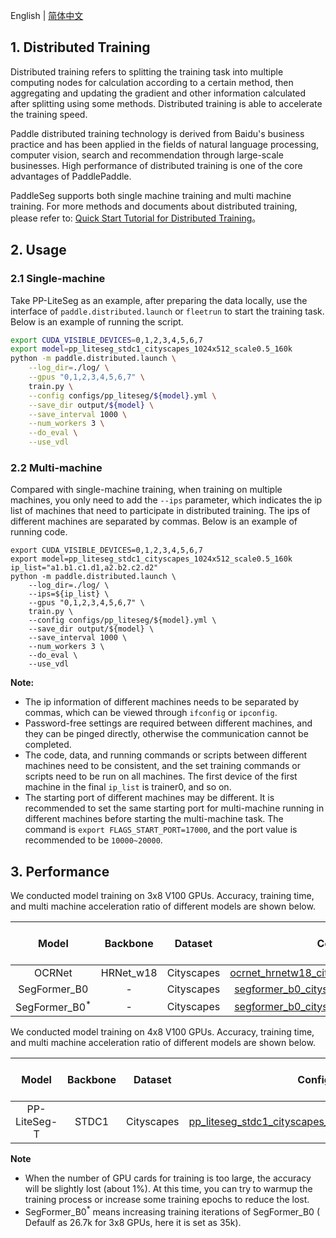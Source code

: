 English | [简体中文](distributed_train_cn.md)

## 1. Distributed Training


Distributed training refers to splitting the training task into multiple computing nodes for calculation according to a certain method, then aggregating and updating the gradient and other information calculated after splitting using some methods. Distributed training is able to accelerate the training speed.

Paddle distributed training technology is derived from Baidu's business practice and has been applied in the fields of natural language processing, computer vision, search and recommendation through large-scale businesses. High performance of distributed training is one of the core advantages of PaddlePaddle.

PaddleSeg supports both single machine training and multi machine training. For more methods and documents about distributed training, please refer to: [Quick Start Tutorial for Distributed Training](https://fleet-x.readthedocs.io/en/latest/paddle_fleet_rst/parameter_server/ps_quick_start.html)。



## 2. Usage

### 2.1 Single-machine

Take PP-LiteSeg as an example, after preparing the data locally, use the interface of `paddle.distributed.launch` or `fleetrun` to start the training task. Below is an example of running the script.

```bash
export CUDA_VISIBLE_DEVICES=0,1,2,3,4,5,6,7
export model=pp_liteseg_stdc1_cityscapes_1024x512_scale0.5_160k
python -m paddle.distributed.launch \
    --log_dir=./log/ \
    --gpus "0,1,2,3,4,5,6,7" \
    train.py \
    --config configs/pp_liteseg/${model}.yml \
    --save_dir output/${model} \
    --save_interval 1000 \
    --num_workers 3 \
    --do_eval \
    --use_vdl
```

### 2.2 Multi-machine

Compared with single-machine training, when training on multiple machines, you only need to add the `--ips` parameter, which indicates the ip list of machines that need to participate in distributed training. The ips of different machines are separated by commas. Below is an example of running code.

```shell
export CUDA_VISIBLE_DEVICES=0,1,2,3,4,5,6,7
export model=pp_liteseg_stdc1_cityscapes_1024x512_scale0.5_160k
ip_list="a1.b1.c1.d1,a2.b2.c2.d2"
python -m paddle.distributed.launch \
    --log_dir=./log/ \
    --ips=${ip_list} \
    --gpus "0,1,2,3,4,5,6,7" \
    train.py \
    --config configs/pp_liteseg/${model}.yml \
    --save_dir output/${model} \
    --save_interval 1000 \
    --num_workers 3 \
    --do_eval \
    --use_vdl
```

**Note:**
* The ip information of different machines needs to be separated by commas, which can be viewed through `ifconfig` or `ipconfig`.
* Password-free settings are required between different machines, and they can be pinged directly, otherwise the communication cannot be completed.
* The code, data, and running commands or scripts between different machines need to be consistent, and the set training commands or scripts need to be run on all machines. The first device of the first machine in the final `ip_list` is trainer0, and so on.
* The starting port of different machines may be different. It is recommended to set the same starting port for multi-machine running in different machines before starting the multi-machine task. The command is `export FLAGS_START_PORT=17000`, and the port value is recommended to be `10000~20000`.


## 3. Performance

We conducted model training on 3x8 V100 GPUs. Accuracy, training time, and multi machine acceleration ratio of different models are shown below.

| Model    | Backbone | Dataset | Configuration   | 8 GPU training time / Accuracy | 3x8 GPU training time / Accuracy | Acceleration ratio  |
|:---------:|:--------:|:--------:|:--------:|:--------:|:--------:|:------:|
|  OCRNet | HRNet_w18 | Cityscapes | [ocrnet_hrnetw18_cityscapes_1024x512_160k.yml](../../configs/ocrnet/ocrnet_hrnetw18_cityscapes_1024x512_160k.yml)  | 8.9h/80.91% | 5.33h/80.13%  | **1.88** |
|  SegFormer_B0 | - | Cityscapes | [segformer_b0_cityscapes_1024x1024_160k.yml](../../configs/segformer/segformer_b0_cityscapes_1024x1024_160k.yml)  | 5.61h/76.73% | 2.6h/75.86%  | **2.15** |
|  SegFormer_B0<sup>*</sup> | - | Cityscapes | [segformer_b0_cityscapes_1024x1024_160k.yml](../../configs/segformer/segformer_b0_cityscapes_1024x1024_160k.yml)  | 5.61h/76.73% | 3.5h/76.48%  | **1.60** |


We conducted model training on 4x8 V100 GPUs. Accuracy, training time, and multi machine acceleration ratio of different models are shown below.


| Model    | Backbone | Dataset | Configuration   | 8 GPU training time / Accuracy | 4x8 GPU training time / Accuracy | Acceleration ratio  |
|:---------:|:--------:|:--------:|:--------:|:--------:|:--------:|:------:|
|  PP-LiteSeg-T  | STDC1 | Cityscapes | [pp_liteseg_stdc1_cityscapes_1024x512_scale0.5_160k.yml](../../configs/pp_liteseg/pp_liteseg_stdc1_cityscapes_1024x512_scale0.5_160k.yml)  | 7.58h/73.05% | 2.5h/72.43%%  | **3.03** |


**Note**
* When the number of GPU cards for training is too large, the accuracy will be slightly lost (about 1%). At this time, you can try to warmup the training process or increase some training epochs to reduce the lost.
* SegFormer_B0<sup>*</sup> means increasing training iterations of SegFormer_B0 ( Defaulf as 26.7k for 3x8 GPUs, here it is set as 35k).
